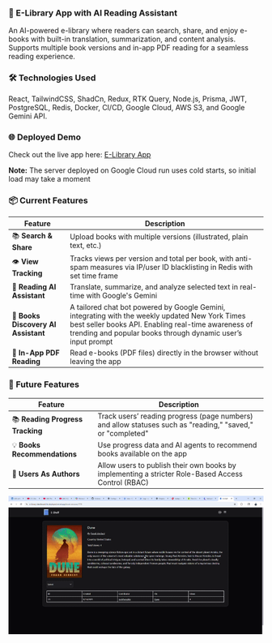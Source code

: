 ### 📖 E-Library App with AI Reading Assistant
An AI-powered e-library where readers can search, share, and enjoy e-books with built-in translation, summarization, and content analysis. Supports multiple book versions and in-app PDF reading for a seamless reading experience.

### 🛠 Technologies Used
React, TailwindCSS, ShadCn, Redux, RTK Query, Node.js, Prisma, JWT, PostgreSQL, Redis, Docker, CI/CD, Google Cloud, AWS S3, and Google Gemini API.

### 🌐 Deployed Demo
Check out the live app here: [E-Library App](https://e-library-dashboard-fe-deployed.vercel.app/)

**Note:** The server deployed on Google Cloud run uses cold starts, so initial load may take a moment

### 📦 Current Features

| Feature | Description |
|---------|-------------|
| 📚 **Search & Share** | Upload books with multiple versions (illustrated, plain text, etc.) |
| 👁 **View Tracking** | Tracks views per version and total per book, with anti-spam measures via IP/user ID blacklisting in Redis with set time frame |
| 🤖 **Reading AI Assistant** | Translate, summarize, and analyze selected text in real-time with Google's Gemini |
| 🤖 **Books Discovery AI Assistant** | A tailored chat bot powered by Google Gemini, integrating with the weekly updated New York Times best seller books API. Enabling real-time awareness of trending and popular books through dynamic user’s input prompt|
| 📄 **In-App PDF Reading** | Read e-books (PDF files) directly in the browser without leaving the app |

### 🚀 Future Features

| Feature | Description |
|---------|-------------|
| 📚 **Reading Progress Tracking** | Track users’ reading progress (page numbers) and allow statuses such as "reading," "saved," or "completed" |
| 💡 **Books Recommendations** | Use progress data and AI agents to recommend books available on the app |
| 📖 **Users As Authors** | Allow users to publish their own books by implementing a stricter Role-Based Access Control (RBAC) |


![AI-demo](./frontend/public/ai-demo.gif)
